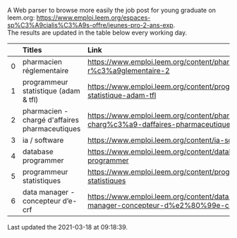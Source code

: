 A Web parser to browse more easily the job post for young graduate on leem.org: https://www.emploi.leem.org/espaces-sp%C3%A9cialis%C3%A9s-offre/jeunes-pro-2-ans-exp.  
The results are updated in the table below every working day.  


|    | Titles                                         | Link                                                                                 |   Department |   Consulted |
|---:|:-----------------------------------------------|:-------------------------------------------------------------------------------------|-------------:|------------:|
|  0 | pharmacien réglementaire                       | https://www.emploi.leem.org/content/pharmacien-r%c3%a9glementaire-2                  |           75 |        1211 |
|  1 | programmeur statistique (adam & tfl)           | https://www.emploi.leem.org/content/programmeur-statistique-adam-tfl                 |           92 |          65 |
|  2 | pharmacien - chargé d'affaires pharmaceutiques | https://www.emploi.leem.org/content/pharmacien-charg%c3%a9-daffaires-pharmaceutiques |           91 |          97 |
|  3 | ia / software                                  | https://www.emploi.leem.org/content/ia-software                                      |           75 |        1256 |
|  4 | database programmer                            | https://www.emploi.leem.org/content/database-programmer                              |           92 |        2677 |
|  5 | programmeur statistiques                       | https://www.emploi.leem.org/content/programmeur-statistiques                         |           92 |        3072 |
|  6 | data manager - concepteur d’e-crf              | https://www.emploi.leem.org/content/data-manager-concepteur-d%e2%80%99e-crf          |           75 |         121 |
  
Last updated the 2021-03-18 at 09:18:39.
